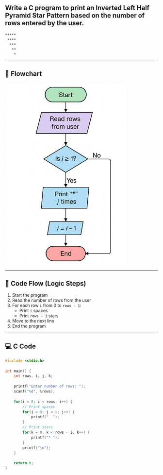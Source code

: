 ## Write a C program to print an **Inverted Left Half Pyramid Star Pattern** based on the number of rows entered by the user.


```
*****
 ****
  ***
   **
    *
```








---

## 🧭 Flowchart

<img src="assets\12.png" alt="Flowchart Image" width="400"/>

---

## 🔁 Code Flow (Logic Steps)

1. Start the program
2. Read the number of rows from the user
3. For each row `i` from 0 to `rows - 1`:
   - Print `i` spaces
   - Print `rows - i` stars
4. Move to the next line
5. End the program

---

## 💻 C Code

```c
#include <stdio.h>

int main() {
    int rows, i, j, k;

    printf("Enter number of rows: ");
    scanf("%d", &rows);

    for(i = 0; i < rows; i++) {
        // Print spaces
        for(j = 0; j < i; j++) {
            printf("  ");
        }
        // Print stars
        for(k = 0; k < rows - i; k++) {
            printf("* ");
        }
        printf("\n");
    }

    return 0;
}


